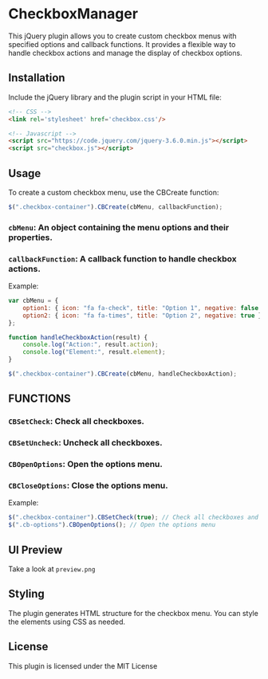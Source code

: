 # CheckboxManager
This jQuery plugin allows you to create custom checkbox menus with specified options and callback functions. It provides a flexible way to handle checkbox actions and manage the display of checkbox options.

## Installation
Include the jQuery library and the plugin script in your HTML file:
```html
<!-- CSS -->
<link rel='stylesheet' href='checkbox.css'/>

<!-- Javascript -->
<script src="https://code.jquery.com/jquery-3.6.0.min.js"></script>
<script src="checkbox.js"></script>
```

## Usage
To create a custom checkbox menu, use the CBCreate function:
```javascript
$(".checkbox-container").CBCreate(cbMenu, callbackFunction);
```

### `cbMenu`: An object containing the menu options and their properties.
### `callbackFunction`: A callback function to handle checkbox actions.

Example:
```javascript
var cbMenu = {
    option1: { icon: "fa fa-check", title: "Option 1", negative: false },
    option2: { icon: "fa fa-times", title: "Option 2", negative: true }
};

function handleCheckboxAction(result) {
    console.log("Action:", result.action);
    console.log("Element:", result.element);
}

$(".checkbox-container").CBCreate(cbMenu, handleCheckboxAction);
```

## FUNCTIONS
### `CBSetCheck`: Check all checkboxes.
### `CBSetUncheck`: Uncheck all checkboxes.
### `CBOpenOptions`: Open the options menu.
### `CBCloseOptions`: Close the options menu.

Example:
```javascript
$(".checkbox-container").CBSetCheck(true); // Check all checkboxes and trigger change event
$(".cb-options").CBOpenOptions(); // Open the options menu
```

## UI Preview
Take a look at `preview.png`

## Styling
The plugin generates HTML structure for the checkbox menu. You can style the elements using CSS as needed.

## License
This plugin is licensed under the MIT License
